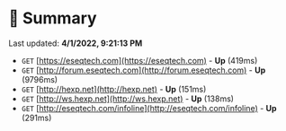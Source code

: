 # 📖 Summary
Last updated: **4/1/2022, 9:21:13 PM**

- `GET` [https://eseqtech.com](https://eseqtech.com) - **Up** (419ms)
- `GET` [http://forum.eseqtech.com](http://forum.eseqtech.com) - **Up** (9796ms)
- `GET` [http://hexp.net](http://hexp.net) - **Up** (151ms)
- `GET` [http://ws.hexp.net](http://ws.hexp.net) - **Up** (138ms)
- `GET` [http://eseqtech.com/infoline](http://eseqtech.com/infoline) - **Up** (291ms)
